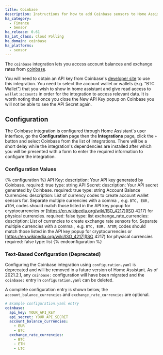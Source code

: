 ```yaml
---
title: Coinbase
description: Instructions for how to add Coinbase sensors to Home Assistant.
ha_category:
  - Finance
  - Sensor
ha_release: 0.61
ha_iot_class: Cloud Polling
ha_domain: coinbase
ha_platforms:
  - sensor
---
```


The `coinbase` integration lets you access account balances and exchange rates from [coinbase](https://coinbase.com).

You will need to obtain an API key from Coinbase's [developer site](https://www.coinbase.com/settings/api) to use this integration. You need to select the account wallet or wallets (e.g. "BTC Wallet") that you wish to show in home assistant and give read access to `wallet:accounts` in order for the integration to access relevant data. It is worth noting that once you close the New API Key popup on Coinbase you will not be able to see the API Secret again.

## Configuration

The Coinbase integration is configured through Home Assistant's user interface, go the **Configuration** page then the **Integrations** page, click the `+` button and select Coinbase from the list of integrations. There will be a short delay while the integration's dependencies are installed after which you will be presented with a form to enter the required information to configure the integration.

### Configuration Values

{% configuration %}
API Key:
  description: Your API key generated by Coinbase.
  required: true
  type: string
API Secret:
  description: Your API secret generated by Coinbase.
  required: true
  type: string
Account Balance Currencies:
  description: List of currency codes to create account wallet sensors for. Separate multiple currencies with a comma `,` e.g. `BTC, EUR, ATOM`, codes should match those listed in the API key popup for cryptocurrencies or [https://en.wikipedia.org/wiki/ISO_4217](ISO 4217) for physical currencies.
  required: false
  type: list
exchange_rate_currencies:
  description: List of currencies to create exchange rate sensors for. Separate multiple currencies with a comma `,` e.g. `BTC, EUR, ATOM`, codes should match those listed in the API key popup for cryptocurrencies or [https://en.wikipedia.org/wiki/ISO_4217](ISO 4217) for physical currencies
  required: false
  type: list
{% endconfiguration %}

### Text-Based Configuration (Deprecated)

Configuring the Coinbase integration using `configuration.yaml` is deprecated and will be removed in a future version of Home Assistant. As of 2021.2.1, any `coinbase:` configuration will have been migrated and the `coinbase:` entry in `configuration.yaml` can be deleted.

A complete configuration entry is shown below, the `account_balance_currencies` and `exchange_rate_currencies` are optional.

```yaml
# Example configuration.yaml entry
coinbase:
  api_key: YOUR_API_KEY
  api_secret: YOUR_API_SECRET
  account_balance_currencies:
    - EUR
    - BTC
  exchange_rate_currencies:
    - BTC
    - ETH
    - LTC
```
